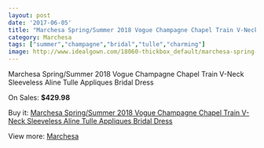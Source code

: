 ```yaml
---
layout: post
date: '2017-06-05'
title: "Marchesa Spring/Summer 2018 Vogue Champagne Chapel Train V-Neck Sleeveless Aline Tulle Appliques Bridal Dress"
category: Marchesa
tags: ["summer","champagne","bridal","tulle","charming"]
image: http://www.idealgown.com/18060-thickbox_default/marchesa-spring-summer-2018-vogue-champagne-chapel-train-v-neck-sleeveless-aline-tulle-appliques-bridal-dress.jpg
---
```

Marchesa Spring/Summer 2018 Vogue Champagne Chapel Train V-Neck Sleeveless Aline Tulle Appliques Bridal Dress

On Sales: **$429.98**
<a href="https://www.idealgown.com/en/marchesa/6989-marchesa-spring-summer-2018-vogue-champagne-chapel-train-v-neck-sleeveless-aline-tulle-appliques-bridal-dress.html"><amp-img layout="responsive" width="600" height="600" src="//www.idealgown.com/18060-thickbox_default/marchesa-spring-summer-2018-vogue-champagne-chapel-train-v-neck-sleeveless-aline-tulle-appliques-bridal-dress.jpg" alt="Marchesa Spring/Summer 2018 Vogue Champagne Chapel Train V-Neck Sleeveless Aline Tulle Appliques Bridal Dress 0" /></a>
<a href="https://www.idealgown.com/en/marchesa/6989-marchesa-spring-summer-2018-vogue-champagne-chapel-train-v-neck-sleeveless-aline-tulle-appliques-bridal-dress.html"><amp-img layout="responsive" width="600" height="600" src="//www.idealgown.com/18061-thickbox_default/marchesa-spring-summer-2018-vogue-champagne-chapel-train-v-neck-sleeveless-aline-tulle-appliques-bridal-dress.jpg" alt="Marchesa Spring/Summer 2018 Vogue Champagne Chapel Train V-Neck Sleeveless Aline Tulle Appliques Bridal Dress 1" /></a>

Buy it: [Marchesa Spring/Summer 2018 Vogue Champagne Chapel Train V-Neck Sleeveless Aline Tulle Appliques Bridal Dress](https://www.idealgown.com/en/marchesa/6989-marchesa-spring-summer-2018-vogue-champagne-chapel-train-v-neck-sleeveless-aline-tulle-appliques-bridal-dress.html "Marchesa Spring/Summer 2018 Vogue Champagne Chapel Train V-Neck Sleeveless Aline Tulle Appliques Bridal Dress")

View more: [Marchesa](https://www.idealgown.com/en/108-marchesa "Marchesa")